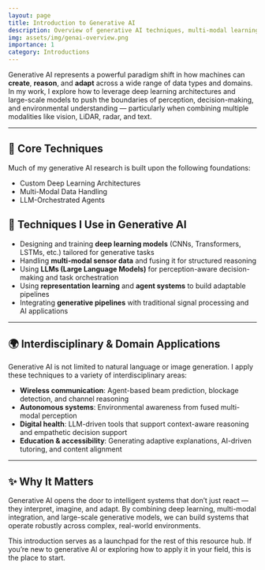 ```yaml
---
layout: page
title: Introduction to Generative AI
description: Overview of generative AI techniques, multi-modal learning, and interdisciplinary applications
img: assets/img/genai-overview.png
importance: 1
category: Introductions
---
```


Generative AI represents a powerful paradigm shift in how machines can **create**, **reason**, and **adapt** across a wide range of data types and domains. In my work, I explore how to leverage deep learning architectures and large-scale models to push the boundaries of perception, decision-making, and environmental understanding — particularly when combining multiple modalities like vision, LiDAR, radar, and text.

---

## 🔧 Core Techniques

Much of my generative AI research is built upon the following foundations:

 - Custom Deep Learning Architectures
 - Multi-Modal Data Handling
 - LLM-Orchestrated Agents


## 🧠 Techniques I Use in Generative AI

- Designing and training **deep learning models** (CNNs, Transformers, LSTMs, etc.) tailored for generative tasks
- Handling **multi-modal sensor data** and fusing it for structured reasoning
- Using **LLMs (Large Language Models)** for perception-aware decision-making and task orchestration
- Using **representation learning** and **agent systems** to build adaptable pipelines
- Integrating **generative pipelines** with traditional signal processing and AI applications

---

## 🌍 Interdisciplinary & Domain Applications

Generative AI is not limited to natural language or image generation. I apply these techniques to a variety of interdisciplinary areas:

- **Wireless communication**: Agent-based beam prediction, blockage detection, and channel reasoning
- **Autonomous systems**: Environmental awareness from fused multi-modal perception
- **Digital health**: LLM-driven tools that support context-aware reasoning and empathetic decision support
- **Education & accessibility**: Generating adaptive explanations, AI-driven tutoring, and content alignment

---

## ✨ Why It Matters

Generative AI opens the door to intelligent systems that don’t just react — they interpret, imagine, and adapt. By combining deep learning, multi-modal integration, and large-scale generative models, we can build systems that operate robustly across complex, real-world environments.

This introduction serves as a launchpad for the rest of this resource hub. If you’re new to generative AI or exploring how to apply it in your field, this is the place to start.


